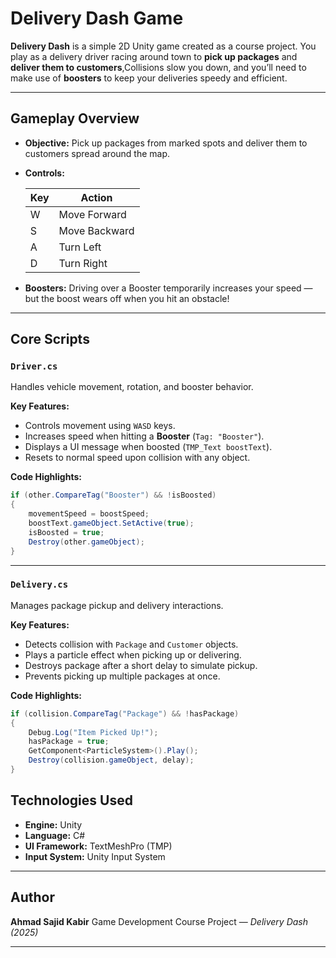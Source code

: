 # Delivery Dash Game

**Delivery Dash** is a simple 2D Unity game created as a course project.
You play as a delivery driver racing around town to **pick up packages** and **deliver them to customers**,Collisions slow you down, and you’ll need to make use of **boosters** to keep your deliveries speedy and efficient.

---

## Gameplay Overview

* **Objective:**
  Pick up packages from marked spots and deliver them to customers spread around the map.

* **Controls:**

  | Key | Action        |
  | --- | ------------- |
  | W   | Move Forward  |
  | S   | Move Backward |
  | A   | Turn Left     |
  | D   | Turn Right    |

* **Boosters:**
  Driving over a Booster temporarily increases your speed — but the boost wears off when you hit an obstacle!

---

## Core Scripts

### `Driver.cs`

Handles vehicle movement, rotation, and booster behavior.

**Key Features:**

* Controls movement using `WASD` keys.
* Increases speed when hitting a **Booster** (`Tag: "Booster"`).
* Displays a UI message when boosted (`TMP_Text boostText`).
* Resets to normal speed upon collision with any object.

**Code Highlights:**

```csharp
if (other.CompareTag("Booster") && !isBoosted)
{
    movementSpeed = boostSpeed;
    boostText.gameObject.SetActive(true);
    isBoosted = true;
    Destroy(other.gameObject);
}
```

---

### `Delivery.cs`

Manages package pickup and delivery interactions.

**Key Features:**

* Detects collision with `Package` and `Customer` objects.
* Plays a particle effect when picking up or delivering.
* Destroys package after a short delay to simulate pickup.
* Prevents picking up multiple packages at once.

**Code Highlights:**

```csharp
if (collision.CompareTag("Package") && !hasPackage)
{
    Debug.Log("Item Picked Up!");
    hasPackage = true;
    GetComponent<ParticleSystem>().Play();
    Destroy(collision.gameObject, delay);
}
```
## Technologies Used

* **Engine:** Unity
* **Language:** C#
* **UI Framework:** TextMeshPro (TMP)
* **Input System:** Unity Input System

---

## Author

**Ahmad Sajid Kabir**
Game Development Course Project — *Delivery Dash (2025)*

---


